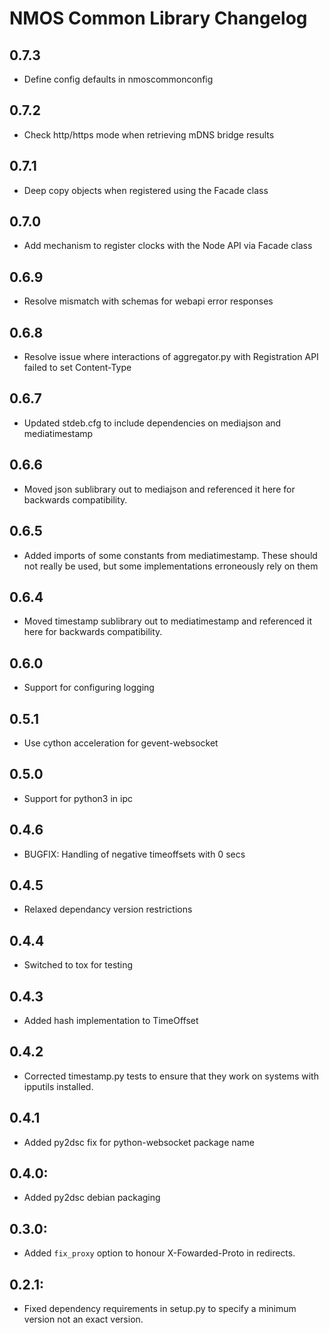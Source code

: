 # NMOS Common Library Changelog

## 0.7.3
- Define config defaults in nmoscommonconfig

## 0.7.2
- Check http/https mode when retrieving mDNS bridge results

## 0.7.1
- Deep copy objects when registered using the Facade class

## 0.7.0
- Add mechanism to register clocks with the Node API via Facade class

## 0.6.9
- Resolve mismatch with schemas for webapi error responses

## 0.6.8
- Resolve issue where interactions of aggregator.py with Registration API
  failed to set Content-Type

## 0.6.7
- Updated stdeb.cfg to include dependencies on mediajson and mediatimestamp

## 0.6.6
- Moved json sublibrary out to mediajson and referenced it
  here for backwards compatibility.

## 0.6.5
- Added imports of some constants from mediatimestamp. These should
  not really be used, but some implementations erroneously rely on them

## 0.6.4
- Moved timestamp sublibrary out to mediatimestamp and referenced it
  here for backwards compatibility.

## 0.6.0
- Support for configuring logging

## 0.5.1
- Use cython acceleration for gevent-websocket

## 0.5.0
- Support for python3 in ipc

## 0.4.6
- BUGFIX: Handling of negative timeoffsets with 0 secs

## 0.4.5
- Relaxed dependancy version restrictions

## 0.4.4
- Switched to tox for testing

## 0.4.3
- Added hash implementation to TimeOffset

## 0.4.2
- Corrected timestamp.py tests to ensure that they work on systems with ipputils installed.

## 0.4.1
- Added py2dsc fix for python-websocket package name

## 0.4.0:
- Added py2dsc debian packaging

## 0.3.0:
- Added `fix_proxy` option to honour X-Fowarded-Proto in redirects.

## 0.2.1:
- Fixed dependency requirements in setup.py to specify a minimum version not an exact version.
